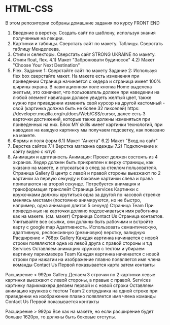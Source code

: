 # HTML-CSS
В этом репозитории собраны домашние задания по курсу FRONT END

1) Введение в верстку. Создать сайт по шаблону, используя знания полученные на лекции.
2) Картинки и таблицы. Сверстать сайт по макету. Таблицы. Сверстать таблицу Менделеева.
3) Стили и селекторы. Сверстать сайт STRONG UKRAINE по макету.
4) Стили float, flex. 
  4.1) Макет "Забронювати будиносок"
  4.2) Макет "Choose Your Next Destination"
5) Flex. 
Задание 1: Сверстайте сайт по макету
Задание 2:
  Используя flex box сверстайте макет. На макете есть изменения при приведении
  Страница начинается с хедера и страница имеет 100% ширины экрана. В навигационном поле кнопка Home выделена желтым, это означает, что пользователь должен при наведении   на любой  элемент навигации должен увидеть желтый цвет, также нужно при приведении изменить свой курсор на другой кастомный - свой (картинка должна быть не более 32     пикселей) https: //developer.mozilla.org/ru/docs/Web/CSS/cursor, далее есть 3 карточки достижений, которые также должны изменяться при приведенных на них. Блок MY       skills имеет картинки технологий, при наводках на каждую картинку мы получаем подсветку, как показано на макете.
6) Формы и поля форм
    6.1) Макет "Анкета"
    6.2) Макет "Вход на сайт"
7) Верстка сайтов
    7.1) Верстка магазина одежды
    7.2) Подключение к сайту видео с ютуб
8) Анимация и адптивность
    Анимация: Проект должен состоять из 4 экранов.
              Хедер должен быть прикреплен к верху страницы, как указано на макете, и спускаться в след за стеклом пользователя.
              Страница Gallery
                  В центр с левой и правой стороны выезжают по 2 картинки за первую секунду и боковые картинки слева и права прилагаются на второй секунде. Потребуется                   анимация и трансформация транслейт
              Страница Services
                  Картинки с кружочками должны крутиться одна за другой по часовой стрелке меняясь местами (постоянно анимируются, но не быстро, например, одна                           анимация  длится 5 секунд)
              Страница Team
                  При приведенных на карточки должно подсвечиваться имя работника как на макете. (см. макет)
              Страница Contact Us
                  Страница контактов. Учитывайте все ссылки, они должны быть рабочими и встройте карту с google map
   Адаптивность.
Использовать семантическую, адаптивную, респонсивную (резиновую) верстку, валидную
Расширение < 768px
Gallery
Каждая картинка начинается с новой строки появляются одна из левой друга с правой стороны и т.д
Services
Оставляем анимацию кружков с тестом и убираем картинку парикмахера
Team
Каждая картинка начинается с новой строки при нажатии на изображение плавно появляется имя члена команды
Contact Us
Первой показывается карта затем контакты

Расширение < 992px
Gallery
Делаем 3 строчки по 2 картинки левые картинки выезжают с левой стороны, а правые с правой.
Services
картинку парикмахера делаем первой и с новой строки
Оставляем анимацию кружков с тестом
Team
2 сотрудника на одной строке при приведении на изображение плавно появляется имя члена команды
Contact Us
Первой показывается контакты

Расширение > 992px
Все как на макете, но если расширение будет больше 1620px, то должны быть боковые отступы.
